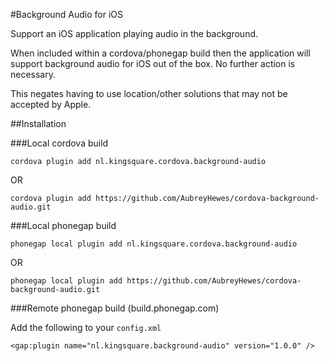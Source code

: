 #Background Audio for iOS

Support an iOS application playing audio in the background.

When included within a cordova/phonegap build then the application will support background audio for iOS
out of the box. No further action is necessary.

This negates having to use location/other solutions that may not be accepted by Apple.

##Installation

###Local cordova build

    cordova plugin add nl.kingsquare.cordova.background-audio

OR

    cordova plugin add https://github.com/AubreyHewes/cordova-background-audio.git

###Local phonegap build

    phonegap local plugin add nl.kingsquare.cordova.background-audio

OR

    phonegap local plugin add https://github.com/AubreyHewes/cordova-background-audio.git

###Remote phonegap build (build.phonegap.com)

Add the following to your `config.xml`

	<gap:plugin name="nl.kingsquare.background-audio" version="1.0.0" />
	

